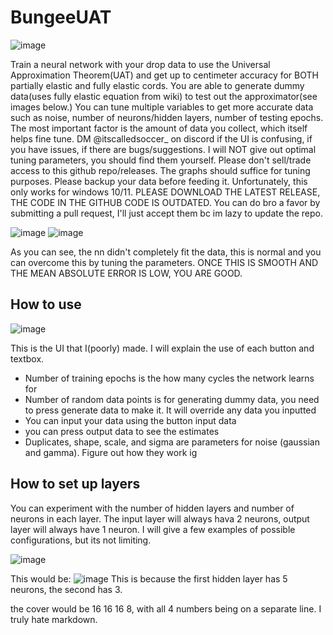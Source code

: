 # BungeeUAT

![image](https://github.com/user-attachments/assets/d827d65b-f7be-4f89-85d9-87aaea24a02c)

Train a neural network with your drop data to use the Universal Approximation Theorem(UAT) and get up to centimeter accuracy for BOTH partially elastic and fully elastic cords. You are able to generate dummy data(uses fully elastic equation from wiki) to test out the approximator(see images below.) You can tune multiple variables to get more accurate data such as noise, number of neurons/hidden layers, number of testing epochs. The most important factor is the amount of data you collect, which itself helps fine tune. DM @itscalledsoccer_ on discord if the UI is confusing, if you have issues, if there are bugs/suggestions. I will NOT give out optimal tuning parameters, you should find them yourself. Please don't sell/trade access to this github repo/releases. The graphs should suffice for tuning purposes. Please backup your data before feeding it. Unfortunately, this only works for windows 10/11. PLEASE DOWNLOAD THE LATEST RELEASE, THE CODE IN THE GITHUB CODE IS OUTDATED. You can do bro a favor by submitting a pull request, I'll just accept them bc im lazy to update the repo.

![image](https://github.com/user-attachments/assets/adfbeb18-0651-4048-b45c-33807ee1750a)
![image](https://github.com/user-attachments/assets/3bce4505-db5c-4fee-937b-d561613cac43)

As you can see, the nn didn't completely fit the data, this is normal and you can overcome this by tuning the parameters. ONCE THIS IS SMOOTH AND THE MEAN ABSOLUTE ERROR IS LOW, YOU ARE GOOD.

## How to use

![image](https://github.com/user-attachments/assets/1e27e0c2-9116-4f6b-ab47-f8d0965c51a8)


This is the UI that I(poorly) made. I will explain the use of each button and textbox.

- Number of training epochs is the how many cycles the network learns for
- Number of random data points is for generating dummy data, you need to press generate data to make it. It will override any data you inputted
- You can input your data using the button input data
- you can press output data to see the estimates
- Duplicates, shape, scale, and sigma are parameters for noise (gaussian and gamma). Figure out how they work ig

## How to set up layers

You can experiment with the number of hidden layers and number of neurons in each layer. The input layer will always hava 2 neurons, output layer will always have 1 neuron. I will give a few examples of possible configurations, but its not limiting.


![image](https://github.com/user-attachments/assets/64d16b89-418a-43d7-a96b-6492297bc775)

This would be:
![image](https://github.com/user-attachments/assets/75d3c8a8-a2d3-40d2-b997-086351947e48)
This is because the first hidden layer has 5 neurons, the second has 3.

the cover would be 16 16 16 8, with all 4 numbers being on a separate line. I truly hate markdown.
